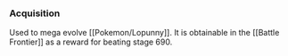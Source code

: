 ### Acquisition
Used to mega evolve [[Pokemon/Lopunny]]. It is obtainable in the [[Battle Frontier]] as a reward for beating stage 690.